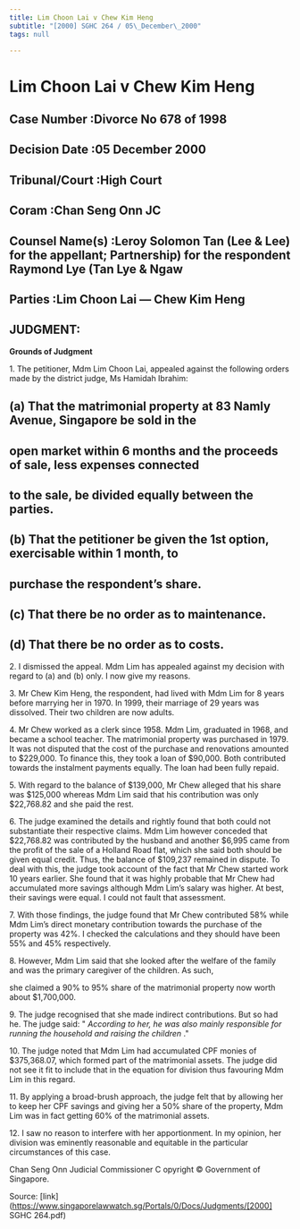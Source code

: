 ```yaml
---
title: Lim Choon Lai v Chew Kim Heng
subtitle: "[2000] SGHC 264 / 05\_December\_2000"
tags: null

---
```

# Lim Choon Lai v Chew Kim Heng 



## Case Number :Divorce No 678 of 1998 

## Decision Date :05 December 2000 

## Tribunal/Court :High Court 

## Coram :Chan Seng Onn JC 

## Counsel Name(s) :Leroy Solomon Tan (Lee & Lee) for the appellant; Partnership) for the respondent Raymond Lye (Tan Lye & Ngaw 

## Parties :Lim Choon Lai — Chew Kim Heng 

## JUDGMENT: 

**Grounds of Judgment** 

1\. The petitioner, Mdm Lim Choon Lai, appealed against the following orders made by the district judge, Ms Hamidah Ibrahim: 

## (a) That the matrimonial property at 83 Namly Avenue, Singapore be sold in the 

## open market within 6 months and the proceeds of sale, less expenses connected 

## to the sale, be divided equally between the parties. 

## (b) That the petitioner be given the 1st option, exercisable within 1 month, to 

## purchase the respondent’s share. 

## (c) That there be no order as to maintenance. 

## (d) That there be no order as to costs. 

2\. I dismissed the appeal. Mdm Lim has appealed against my decision with regard to (a) and (b) only. I now give my reasons. 

3\. Mr Chew Kim Heng, the respondent, had lived with Mdm Lim for 8 years before marrying her in 1970. In 1999, their marriage of 29 years was dissolved. Their two children are now adults. 

4\. Mr Chew worked as a clerk since 1958. Mdm Lim, graduated in 1968, and became a school teacher. The matrimonial property was purchased in 1979. It was not disputed that the cost of the purchase and renovations amounted to $229,000. To finance this, they took a loan of $90,000. Both contributed towards the instalment payments equally. The loan had been fully repaid. 

5\. With regard to the balance of $139,000, Mr Chew alleged that his share was $125,000 whereas Mdm Lim said that his contribution was only $22,768.82 and she paid the rest. 

6\. The judge examined the details and rightly found that both could not substantiate their respective claims. Mdm Lim however conceded that $22,768.82 was contributed by the husband and another $6,995 came from the profit of the sale of a Holland Road flat, which she said both should be given equal credit. Thus, the balance of $109,237 remained in dispute. To deal with this, the judge took account of the fact that Mr Chew started work 10 years earlier. She found that it was highly probable that Mr Chew had accumulated more savings although Mdm Lim’s salary was higher. At best, their savings were equal. I could not fault that assessment. 

7\. With those findings, the judge found that Mr Chew contributed 58% while Mdm Lim’s direct monetary contribution towards the purchase of the property was 42%. I checked the calculations and they should have been 55% and 45% respectively. 

8\. However, Mdm Lim said that she looked after the welfare of the family and was the primary caregiver of the children. As such, 


she claimed a 90% to 95% share of the matrimonial property now worth about $1,700,000. 

9\. The judge recognised that she made indirect contributions. But so had he. The judge said: " _According to her, he was also mainly responsible for running the household and raising the children_ ." 

10\. The judge noted that Mdm Lim had accumulated CPF monies of $375,368.07, which formed part of the matrimonial assets. The judge did not see it fit to include that in the equation for division thus favouring Mdm Lim in this regard. 

11\. By applying a broad-brush approach, the judge felt that by allowing her to keep her CPF savings and giving her a 50% share of the property, Mdm Lim was in fact getting 60% of the matrimonial assets. 

12\. I saw no reason to interfere with her apportionment. In my opinion, her division was eminently reasonable and equitable in the particular circumstances of this case. 

Chan Seng Onn Judicial Commissioner C opyright © Government of Singapore. 


Source: [link](https://www.singaporelawwatch.sg/Portals/0/Docs/Judgments/[2000] SGHC 264.pdf)
